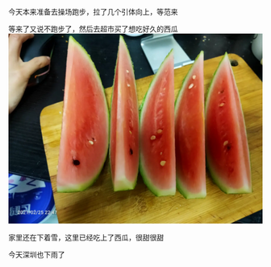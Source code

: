 今天本来准备去操场跑步，拉了几个引体向上，等范来

等来了又说不跑步了，然后去超市买了想吃好久的西瓜
![](../img/6904315-908b744c8e6772c9.jpg)

家里还在下着雪，这里已经吃上了西瓜，很甜很甜

今天深圳也下雨了
